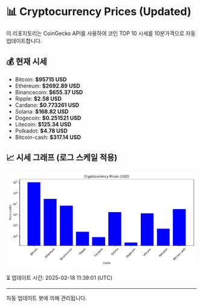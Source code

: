 
# 📊 Cryptocurrency Prices (Updated)

이 리포지토리는 CoinGecko API를 사용하여 코인 TOP 10 시세를 10분가격으로 자동 업데이트합니다.

## 💰 현재 시세
- Bitcoin: **$95715 USD**
- Ethereum: **$2692.89 USD**
- Binancecoin: **$655.37 USD**
- Ripple: **$2.58 USD**
- Cardano: **$0.773261 USD**
- Solana: **$168.82 USD**
- Dogecoin: **$0.251521 USD**
- Litecoin: **$125.34 USD**
- Polkadot: **$4.78 USD**
- Bitcoin-cash: **$317.14 USD**

## 📈 시세 그래프 (로그 스케일 적용)
![Crypto Prices](crypto_prices.png)

⏳ 업데이트 시간: 2025-02-18 11:39:01 (UTC)

---
자동 업데이트 봇에 의해 관리됩니다.

